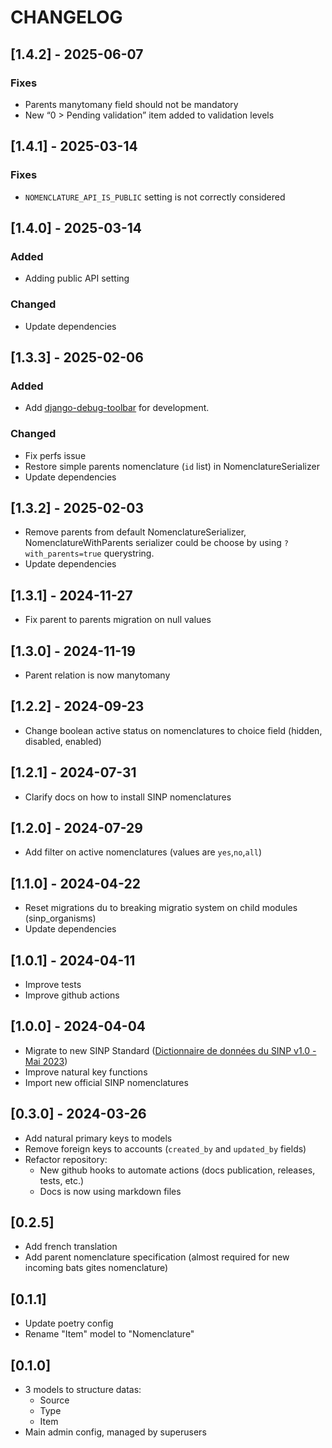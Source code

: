 # CHANGELOG

## [1.4.2] - 2025-06-07

### Fixes

- Parents manytomany field should not be mandatory
- New “0 > Pending validation” item added to validation levels

## [1.4.1] - 2025-03-14

### Fixes

- `NOMENCLATURE_API_IS_PUBLIC` setting is not correctly considered


## [1.4.0] - 2025-03-14

### Added
- Adding public API setting

### Changed
- Update dependencies


## [1.3.3] - 2025-02-06

### Added
- Add [django-debug-toolbar](https://github.com/django-commons/django-debug-toolbar) for development.

### Changed
- Fix perfs issue
- Restore simple parents nomenclature (`id` list) in NomenclatureSerializer
- Update dependencies


## [1.3.2] - 2025-02-03

- Remove parents from default NomenclatureSerializer, NomenclatureWithParents serializer could be choose by using `?with_parents=true` querystring.
- Update dependencies


## [1.3.1] - 2024-11-27

- Fix parent to parents migration on null values


## [1.3.0] - 2024-11-19

- Parent relation is now manytomany


## [1.2.2] - 2024-09-23

- Change boolean active status on nomenclatures to choice field (hidden, disabled, enabled)


## [1.2.1] - 2024-07-31

- Clarify docs on how to install SINP nomenclatures


## [1.2.0] - 2024-07-29

- Add filter on active nomenclatures (values are `yes`,`no`,`all`)


## [1.1.0] - 2024-04-22

- Reset migrations du to breaking migratio system on child modules (sinp_organisms)
- Update dependencies


## [1.0.1] - 2024-04-11

- Improve tests
- Improve github actions


## [1.0.0] - 2024-04-04

- Migrate to new SINP Standard ([Dictionnaire de données du SINP v1.0 - Mai 2023](https://inpn.mnhn.fr/docs-web/docs/download/421821))
- Improve natural key functions
- Import new official SINP nomenclatures


## [0.3.0] - 2024-03-26

- Add natural primary keys to models
- Remove foreign keys to accounts (`created_by` and `updated_by` fields)
- Refactor repository:
  - New github hooks to automate actions (docs publication, releases, tests, etc.)
  - Docs is now using markdown files


## [0.2.5]

- Add french translation
- Add parent nomenclature specification (almost required for new incoming bats gites nomenclature)

## [0.1.1]

- Update poetry config
- Rename "Item" model to "Nomenclature"


## [0.1.0]

- 3 models to structure datas:
  - Source
  - Type
  - Item
- Main admin config, managed by superusers
